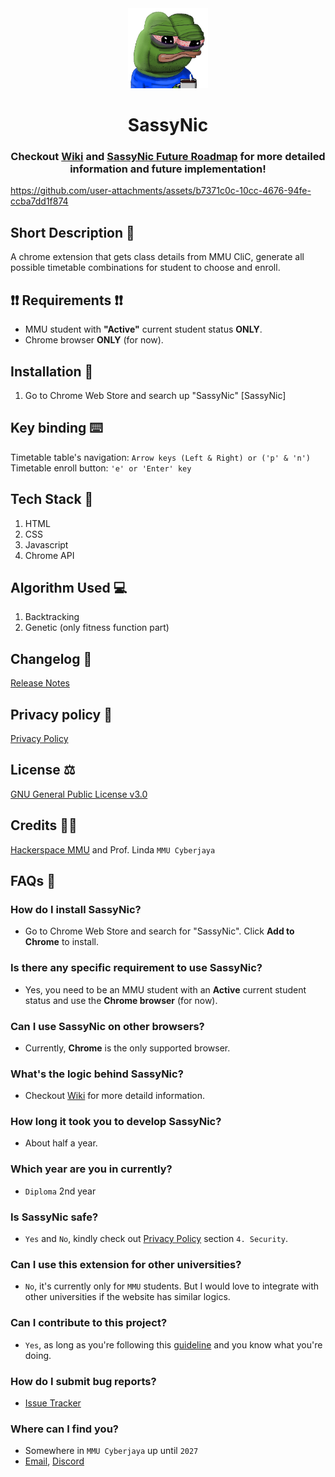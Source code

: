 <div align="center">
  <img src="./extension/images/icon/icon128.png" alt="SassyNic Logo"/>
  <h1>
    SassyNic
    <br>
  </h1>
  <h3>
    Checkout <a href="https://github.com/FramedStone/SassyNic/wiki">Wiki</a> and <a href="https://github.com/users/FramedStone/projects/2">SassyNic Future Roadmap</a> for more detailed information and future implementation!
  </h3>
</div>

https://github.com/user-attachments/assets/b7371c0c-10cc-4676-94fe-ccba7dd1f874

## Short Description 🌌 
A chrome extension that gets class details from MMU CliC, generate all possible timetable combinations for student to choose and enroll.

## ❗❗ Requirements ❗❗
- MMU student with **"Active"** current student status **ONLY**.
- Chrome browser **ONLY** (for now).

## Installation 🔩
1. Go to Chrome Web Store and search up "SassyNic" [SassyNic]

## Key binding ⌨️
Timetable table's navigation: `Arrow keys (Left & Right) or ('p' & 'n')`
Timetable enroll button: `'e' or 'Enter' key`

## Tech Stack 🚀
1. HTML
2. CSS
3. Javascript
4. Chrome API

## Algorithm Used 💻
1. Backtracking
2. Genetic (only fitness function part)

## Changelog 📁
[Release Notes](https://github.com/FramedStone/SassyNic/releases)

## Privacy policy 📜
[Privacy Policy](https://github.com/FramedStone/SassyNic/blob/main/PRIVACY_POLICY.md)

## License ⚖️
[GNU General Public License v3.0](https://github.com/FramedStone/SassyNic/blob/main/LICENSE)

## Credits 🤝🏻
[Hackerspace MMU](https://hackerspacemmu.rocks/) and Prof. Linda `MMU Cyberjaya`

## FAQs 🍩
### How do I install SassyNic?
- Go to Chrome Web Store and search for "SassyNic". Click **Add to Chrome** to install.

### Is there any specific requirement to use SassyNic?
- Yes, you need to be an MMU student with an **Active** current student status and use the **Chrome browser** (for now).

### Can I use SassyNic on other browsers?
- Currently, **Chrome** is the only supported browser.

### What's the logic behind SassyNic?
- Checkout [Wiki](https://github.com/FramedStone/SassyNic/wiki) for more detaild information.

### How long it took you to develop SassyNic?
- About half a year.

### Which year are you in currently?
- `Diploma` 2nd year

### Is SassyNic safe?
- `Yes` and `No`, kindly check out [Privacy Policy](https://github.com/FramedStone/SassyNic/blob/main/PRIVACY_POLICY.md) section `4. Security`.

### Can I use this extension for other universities?
- `No`, it's currently only for `MMU` students. But I would love to integrate with other universities if the website has similar logics.

### Can I contribute to this project?
- `Yes`, as long as you're following this [guideline](https://github.com/FramedStone/SassyNic/blob/main/.github/PULL_REQUEST_TEMPLATE.md) and you know what you're doing.

### How do I submit bug reports?
- [Issue Tracker](https://github.com/FramedStone/SassyNic/issues)

### Where can I find you?
- Somewhere in `MMU Cyberjaya` up until `2027`
- [Email](leeweixuan39@gmail.com), [Discord](https://discordapp.com/users/329101286664306689)

